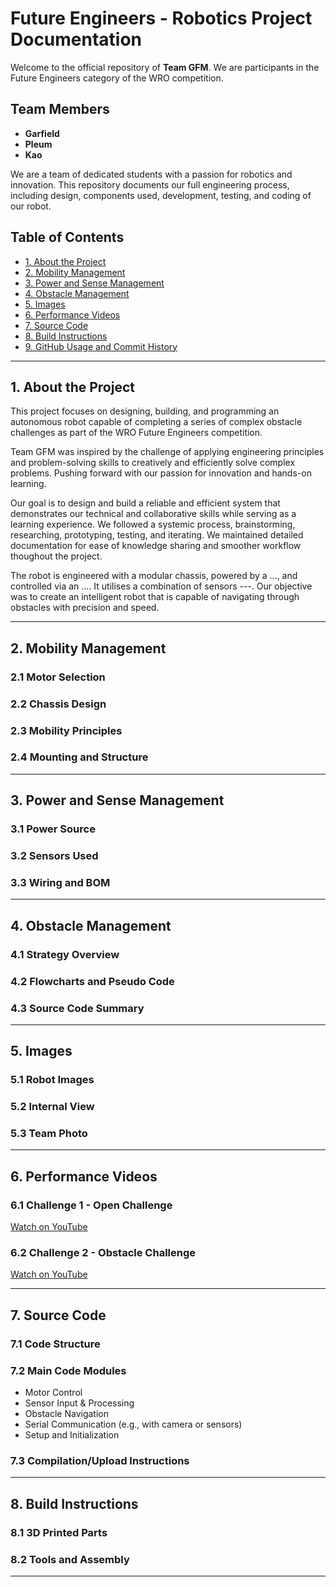 #  Future Engineers - Robotics Project Documentation

<!-- NOTE: MUST PRINT HARD COPY AS WELL -->


Welcome to the official repository of **Team GFM**. We are participants in the Future Engineers category of the WRO competition.

## Team Members
- **Garfield** 
- **Pleum** 
- **Kao** 

We are a team of dedicated students with a passion for robotics and innovation. This repository documents our full engineering process, including design, components used, development, testing, and coding of our robot.

<!-- NOTE: Replace all placeholder sections below with your team's actual content and details. -->

##  Table of Contents
- [1. About the Project](#1-about-the-project)
- [2. Mobility Management](#2-mobility-management)
- [3. Power and Sense Management](#3-power-and-sense-management)
- [4. Obstacle Management](#4-obstacle-management)
- [5. Images](#5-images)
- [6. Performance Videos](#6-performance-videos)
- [7. Source Code](#7-source-code)
- [8. Build Instructions](#8-build-instructions)
- [9. GitHub Usage and Commit History](#9-github-usage-and-commit-history)

---

## 1.  About the Project


This project focuses on designing, building, and programming an autonomous robot capable of completing a series of complex obstacle challenges as part of the WRO Future Engineers competition. 

Team GFM was inspired by the challenge of applying engineering principles and problem-solving skills to creatively and efficiently solve complex problems. Pushing forward with our passion for innovation and hands-on learning.

Our goal is to design and build a reliable and efficient system that demonstrates our technical and collaborative skills while serving as a learning experience. We followed a systemic process, brainstorming, researching, prototyping, testing, and iterating. We maintained detailed documentation for ease of knowledge sharing and smoother workflow thoughout the project.

The robot is engineered with a modular chassis, powered by a ..., and controlled via an .... It utilises a combination of sensors ---.
Our objective was to create an intelligent robot that is capable of navigating through obstacles with precision and speed. 



<!-- NOTE: You should add a few paragraphs here about your inspiration, high-level goals, team structure, and overall approach. -->

---

## 2.  Mobility Management

<!-- NOTE: Mobility management discussion should cover how the vehicle movements are
managed. What motors are selected, how they are selected and implemented.
A brief discussion regarding the vehicle chassis design /selection can be
provided as well as the mounting of all components to the vehicle
chassis/structure. The discussion may include engineering principles such as
speed, torque, power etc. usage. Building or assembly instructions can be
provided together with 3D CAD files to 3D print parts. -->

### 2.1 Motor Selection
<!-- NOTE: Explain what motors were used, their specifications (torque, RPM, voltage), and why they were chosen. -->

### 2.2 Chassis Design
<!-- NOTE: Describe the chassis design, dimensions, materials, and how components are mounted. -->

### 2.3 Mobility Principles
<!-- NOTE: Discuss speed, gear ratios, torque, differential, turning mechanism, etc. -->

### 2.4 Mounting and Structure
<!-- NOTE: Include how parts are mounted securely and any relevant design files. -->

---

## 3.  Power and Sense Management

<!-- NOTE: Power and Sense management discussion should cover the power source for
the vehicle as well as the sensors required to provide the vehicle with
information to negotiate the different challenges. The discussion can include
the reasons for selecting various sensors and how they are being used on the
vehicle together with power consumption. The discussion could include a wiring
diagram with BOM for the vehicle that includes all aspects of professional
wiring diagrams. -->

### 3.1 Power Source
<!-- NOTE: Describe the battery type, voltage, capacity, and reason for selection. -->

### 3.2 Sensors Used
<!-- NOTE: List all sensors (e.g., ultrasonic, gyroscope, camera, light sensor), why they were chosen, and how they're used in the system. -->

### 3.3 Wiring and BOM
<!-- NOTE: Include a wiring diagram, voltage levels, and a Bill of Materials (BOM) with part names, specifications, and suppliers. -->

---

## 4.  Obstacle Management

<!-- NOTE: Obstacle management discussion should include the strategy for the vehicle to
negotiate the obstacle course for all the challenges. This could include flow
diagrams, pseudo code and source code with detailed comments. -->

### 4.1 Strategy Overview
<!-- NOTE: Explain the logic and steps your robot takes to detect and navigate obstacles. -->

### 4.2 Flowcharts and Pseudo Code
<!-- NOTE: Include diagrams or lists that represent logical flow for obstacle avoidance. -->

### 4.3 Source Code Summary
<!-- NOTE: Describe key code modules related to obstacle management and explain them briefly. -->

---

## 5.  Images

<!-- NOTE: Pictures of the team and robot must be provided. The pictures of the robot must
cover all sides of the robot, must be clear, in focus and show aspects of the
mobility, power and sense, and obstacle management. Reference in the
discussion sections 1, 2 and 3 can be made to these pictures. Team photo is
necessary for judges to relate and identify the team during the local and
international competitions. -->

### 5.1 Robot Images
<!-- NOTE: Include clear, high-quality photos from top, bottom, front, back, left, and right. -->

### 5.2 Internal View
<!-- NOTE: Show images of internal layout (wiring, board placement, sensors, motors). -->

### 5.3 Team Photo
<!-- NOTE: Add a team photo with names and roles of each team member. -->

---

## 6.  Performance Videos

<!-- NOTE: The performance videos must demonstrate the performance of the vehicle from
start to finish for each challenge. The videos could include an overlay of
commentary, titles or animations. The video could also include aspects of
section 1, 2 or 3. -->

### 6.1 Challenge 1 - Open Challenge
[Watch on YouTube](#) <!-- NOTE: Replace with actual video link -->

### 6.2 Challenge 2 - Obstacle Challenge
[Watch on YouTube](#) <!-- NOTE: Replace with actual video link -->

<!-- NOTE: Videos must be at least 30 seconds of continuous autonomous run. You may add overlays and labels. -->

---

## 7.  Source Code

### 7.1 Code Structure
<!-- NOTE: Explain how your codebase is organized (e.g., folders for different challenges or components). -->

### 7.2 Main Code Modules
- Motor Control
- Sensor Input & Processing
- Obstacle Navigation
- Serial Communication (e.g., with camera or sensors)
- Setup and Initialization

### 7.3 Compilation/Upload Instructions
<!-- NOTE: List any software/IDE needed (e.g., Arduino IDE), libraries required, and steps to upload to microcontroller. -->

---

## 8.  Build Instructions

### 8.1 3D Printed Parts
<!-- NOTE: Mention parts that are 3D printed. Include .STL files in the repo. -->

### 8.2 Tools and Assembly
<!-- NOTE: Provide brief assembly instructions or a link to a full manual. -->

---
